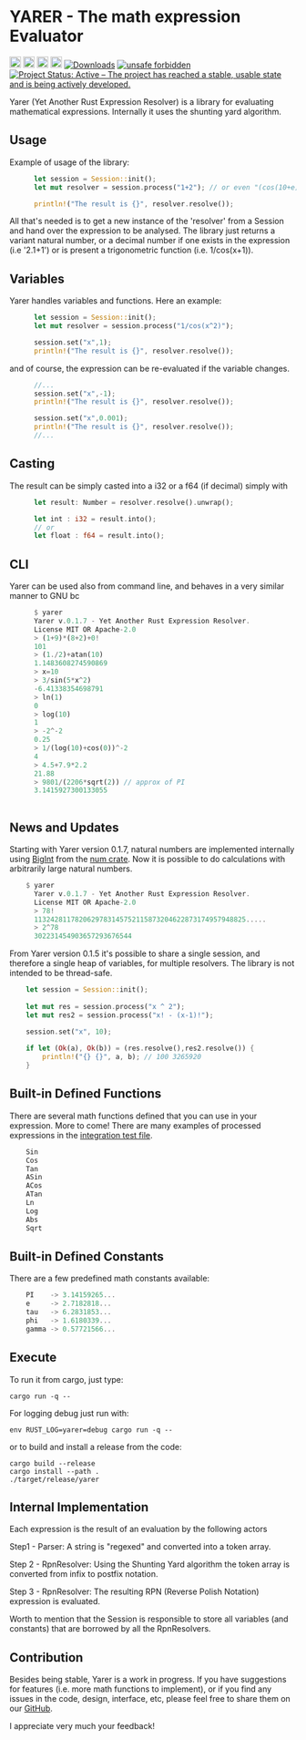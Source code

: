
YARER - The math expression Evaluator
===========================

[<img alt="github" src="https://img.shields.io/badge/github-davassi/davassi?style=for-the-badge&labelColor=555555&logo=github" height="20">](https://github.com/davassi/yarer)
[<img alt="build status" src="https://github.com/davassi/yarer/actions/workflows/rust.yml/badge.svg" height="20">](https://github.com/davassi/yarer/actions?query=branch%3Amaster)
[<img alt="crates.io" src="https://img.shields.io/crates/v/yarer.svg?style=for-the-badge&color=fc8d62&logo=rust" height="20">](https://crates.io/crates/yarer)
[<img alt="docs.rs" src="https://img.shields.io/docsrs/yarer?style=for-the-badge&labelColor=555555&logo=docs.rs" height="20">](https://docs.rs/yarer)
[![Downloads](https://img.shields.io/crates/d/yarer.svg)](https://crates.io/crates/yarer)
[![unsafe forbidden](https://img.shields.io/badge/unsafe-forbidden-success.svg)](https://github.com/rust-secure-code/safety-dance/)
[![Project Status: Active – The project has reached a stable, usable state and is being actively developed.](https://www.repostatus.org/badges/latest/active.svg)](https://www.repostatus.org/#active)

Yarer (Yet Another Rust Expression Resolver) is a library for evaluating mathematical expressions. Internally it uses the shunting yard algorithm.

## Usage

Example of usage of the library:

```rust
      let session = Session::init();
      let mut resolver = session.process("1+2"); // or even "(cos(10+e)+3*sin(9/pi))^2" 

      println!("The result is {}", resolver.resolve());
```

All that's needed is to get a new instance of the 'resolver' from a Session and hand over the expression to be analysed.
The library just returns a variant natural number, or a decimal number if one exists in the expression (i.e '2.1+1') or is present a trigonometric function (i.e. 1/cos(x+1)).

## Variables

Yarer handles variables and functions. Here an example:

```rust
      let session = Session::init();
      let mut resolver = session.process("1/cos(x^2)");

      session.set("x",1);
      println!("The result is {}", resolver.resolve());
```

and of course, the expression can be re-evaluated if the variable changes.

```rust
      //...
      session.set("x",-1);
      println!("The result is {}", resolver.resolve());

      session.set("x",0.001); 
      println!("The result is {}", resolver.resolve());
      //...
```

## Casting

The result can be simply casted into a i32 or a f64 (if decimal) simply with

```rust
      let result: Number = resolver.resolve().unwrap();

      let int : i32 = result.into();
      // or
      let float : f64 = result.into();
```

## CLI

Yarer can be used also from command line, and behaves in a very similar manner to GNU bc

```rust
      $ yarer
      Yarer v.0.1.7 - Yet Another Rust Expression Resolver.
      License MIT OR Apache-2.0
      > (1+9)*(8+2)+0!
      101
      > (1./2)+atan(10)
      1.1483608274590869
      > x=10
      > 3/sin(5*x^2)
      -6.41338354698791
      > ln(1)
      0
      > log(10)
      1
      > -2^-2
      0.25
      > 1/(log(10)+cos(0))^-2
      4
      > 4.5+7.9*2.2
      21.88
      > 9801/(2206*sqrt(2)) // approx of PI
      3.1415927300133055
      
```
## News and Updates

Starting with Yarer version 0.1.7, natural numbers are implemented internally using [BigInt](https://crates.io/crates/num-bigint) from the [num crate](https://crates.io/crates/num). Now it is possible to do calculations with arbitrarily large natural numbers.

```rust
    $ yarer
      Yarer v.0.1.7 - Yet Another Rust Expression Resolver.
      License MIT OR Apache-2.0
      > 78!
      1132428117820629783145752115873204622873174957948825.....
      > 2^78
      302231454903657293676544
```

From Yarer version 0.1.5 it's possible to share a single session, and therefore a single heap of variables, for multiple resolvers. The library is not intended to be thread-safe.

```rust
    let session = Session::init();
    
    let mut res = session.process("x ^ 2");
    let mut res2 = session.process("x! - (x-1)!");

    session.set("x", 10);
   
    if let (Ok(a), Ok(b)) = (res.resolve(),res2.resolve()) {
        println!("{} {}", a, b); // 100 3265920
    }
```

## Built-in Defined Functions

There are several math functions defined that you can use in your expression. More to come!
There are many examples of processed expressions in the [integration test file](https://github.com/davassi/yarer/blob/master/tests/integration_tests.rs).

```rust
    Sin
    Cos
    Tan
    ASin
    ACos
    ATan
    Ln
    Log
    Abs
    Sqrt
```

## Built-in Defined Constants

There are a few predefined math constants available:

```rust
    PI    -> 3.14159265...
    e     -> 2.7182818...
    tau   -> 6.2831853...
    phi   -> 1.6180339...
    gamma -> 0.57721566...
```

## Execute

To run it from cargo, just type:

```console
cargo run -q -- 
```

For logging debug just run with:

```console
env RUST_LOG=yarer=debug cargo run -q -- 
```

or to build and install a release from the code:

```console
cargo build --release
cargo install --path .
./target/release/yarer
```

## Internal Implementation

Each expression is the result of an evaluation by the following actors

Step1 - Parser: A string is "regexed" and converted into a token array.

Step 2 - RpnResolver: Using the Shunting Yard algorithm the token array is converted from infix to postfix notation.

Step 3 - RpnResolver: The resulting RPN (Reverse Polish Notation) expression is evaluated.

Worth to mention that the Session is responsible to store all variables (and constants) that are borrowed by all the RpnResolvers.

## Contribution

Besides being stable, Yarer is a work in progress. If you have suggestions for features (i.e. more math functions to implement), or if you find any issues in the code, design, interface, etc, please feel free to share them on our [GitHub](https://github.com/davassi/yarer/issues).

I appreciate very much your feedback!
